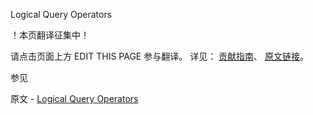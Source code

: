  Logical Query Operators

 ！本页翻译征集中！

请点击页面上方 EDIT THIS PAGE 参与翻译。
详见：
[贡献指南]( https://github.com/whaleal/MongoDB-Manual-zh/blob/master/CONTRIBUTING.md )、
[原文链接](  https://docs.mongodb.com/manual/reference/operator/query-logical/  )。

 参见

原文 - [Logical Query Operators]( https://docs.mongodb.com/manual/reference/operator/query-logical/ )

